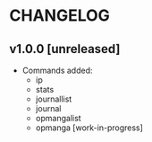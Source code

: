 # CHANGELOG

## v1.0.0 [unreleased]

-   Commands added:
    -   ip
    -   stats
    -   journallist
    -   journal
    -   opmangalist
    -   opmanga [work-in-progress]
